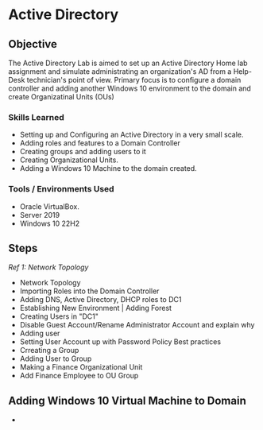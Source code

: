 
# Active Directory

## Objective

The Active Directory Lab is aimed to set up an Active Directory Home lab assignment and simulate administrating an organization's AD from a Help-Desk technician's point of view. Primary focus is to configure a domain controller and adding another Windows 10 environment to the domain and create Organizatinal Units (OUs)
### Skills Learned

- Setting up and Configuring an Active Directory in a very small scale.
- Adding roles and features to a Domain Controller
- Creating groups and adding users to it
- Creating Organizational Units.
- Adding a Windows 10 Machine to the domain created.

### Tools / Environments Used

- Oracle VirtualBox.
- Server 2019
- Windows 10 22H2
## Steps
*Ref 1: Network Topology*
- Network Topology
- Importing Roles into the Domain Controller
- Adding DNS, Active Directory, DHCP roles to DC1
- Establishing New Environment | Adding Forest
- Creating Users in "DC1"
- Disable Guest Account/Rename Administrator Account and explain why
- Adding user
- Setting User Account up with Password Policy Best practices
- Crreating a Group
- Adding User to Group
- Making a Finance Organizational Unit
- Add Finance Employee to OU Group
## Adding Windows 10 Virtual Machine to Domain
- 
